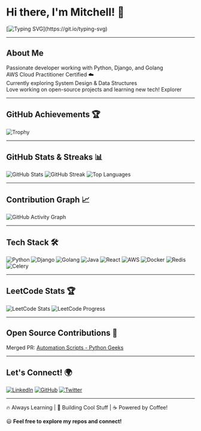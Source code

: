 # Hi there, I'm Mitchell! 👋

[![Typing SVG](https://readme-typing-svg.herokuapp.com?font=Fira+Code&pause=1000&color=F75C7E&width=435&lines=Full-Stack+Developer;Python+%7C+Django+%7C+Golang;Cloud+Enthusiast+%7C+AWS+Certified;Loves+to+Build+and+Learn!)](https://git.io/typing-svg)

* * *

## About Me

Passionate developer working with Python, Django, and Golang  
AWS Cloud Practitioner Certified ☁️  
Currently exploring System Design & Data Structures  
Love working on open-source projects and learning new tech!
Explorer

* * *

## GitHub Achievements 🏆

![Trophy](https://github-profile-trophy.vercel.app/?username=your-username)

* * *

## GitHub Stats & Streaks 📊

![GitHub Stats](https://github-readme-stats.vercel.app/api?username=your-username&show_icons=true&theme=radical)
![GitHub Streak](https://github-readme-streak-stats.herokuapp.com/?user=your-username&theme=radical)
![Top Languages](https://github-readme-stats.vercel.app/api/top-langs/?username=your-username&layout=compact&theme=radical)

* * *

## Contribution Graph 📈

![GitHub Activity Graph](https://github-readme-activity-graph.cyclic.app/graph?username=your-username&theme=react-dark)

* * *

## Tech Stack 🛠️

![Python](https://img.shields.io/badge/-Python-3776AB?style=flat&logo=python&logoColor=white)
![Django](https://img.shields.io/badge/-Django-092E20?style=flat&logo=django&logoColor=white)
![Golang](https://img.shields.io/badge/-Go-00ADD8?style=flat&logo=go&logoColor=white)
![Java](https://img.shields.io/badge/-Java-007396?style=flat&logo=java&logoColor=white)
![React](https://img.shields.io/badge/-React-61DAFB?style=flat&logo=react&logoColor=white)
![AWS](https://img.shields.io/badge/-AWS-232F3E?style=flat&logo=amazon-aws&logoColor=white)
![Docker](https://img.shields.io/badge/-Docker-2496ED?style=flat&logo=docker&logoColor=white)
![Redis](https://img.shields.io/badge/-Redis-DC382D?style=flat&logo=redis&logoColor=white)
![Celery](https://img.shields.io/badge/-Celery-37814A?style=flat&logo=celery&logoColor=white)

* * *

## LeetCode Stats 🏆

![LeetCode Stats](https://leetcard.jacoblin.cool/your-username?theme=light&font=Baloo&ext=contest)
![LeetCode Progress](https://leetcard.jacoblin.cool/your-username?theme=dark&font=Baloo&ext=activity)


* * *

## Open Source Contributions 🚀

Merged PR: [Automation Scripts - Python Geeks](https://github.com/PythonGeeks/Automation-Scripts/pull/123)

* * *

## Let's Connect! 🌍

[![LinkedIn](https://img.shields.io/badge/-LinkedIn-0A66C2?style=flat&logo=linkedin&logoColor=white)](https://www.linkedin.com/in/your-profile)
[![GitHub](https://img.shields.io/badge/-GitHub-181717?style=flat&logo=github&logoColor=white)](https://github.com/your-username)
[![Twitter](https://img.shields.io/badge/-Twitter-1DA1F2?style=flat&logo=twitter&logoColor=white)](https://twitter.com/your-username)

* * *

🔥 Always Learning | 🚀 Building Cool Stuff | ☕ Powered by Coffee!

😃 **Feel free to explore my repos and connect!**

